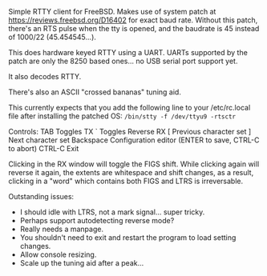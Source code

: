 Simple RTTY client for FreeBSD.  Makes use of system patch at
https://reviews.freebsd.org/D16402 for exact baud rate.  Without this patch,
there's an RTS pulse when the tty is opened, and the baudrate is 45 instead
of 1000/22 (45.454545...).

This does hardware keyed RTTY using a UART.  UARTs supported by the patch are
only the 8250 based ones... no USB serial port support yet.

It also decodes RTTY.

There's also an ASCII "crossed bananas" tuning aid.

This currently expects that you add the following line to your /etc/rc.local
file after installing the patched OS: `/bin/stty -f /dev/ttyu9 -rtsctr`

Controls:
TAB       Toggles TX
`         Toggles Reverse RX
[         Previous character set
]         Next character set
Backspace Configuration editor (ENTER to save, CTRL-C to abort)
CTRL-C    Exit

Clicking in the RX window will toggle the FIGS shift.  While clicking again will
reverse it again, the extents are whitespace and shift changes, as a result,
clicking in a "word" which contains both FIGS and LTRS is irreversable.

Outstanding issues:
* I should idle with LTRS, not a mark signal... super tricky.
* Perhaps support autodetecting reverse mode?
* Really needs a manpage.
* You shouldn't need to exit and restart the program to load setting changes.
* Allow console resizing.
* Scale up the tuning aid after a peak...
